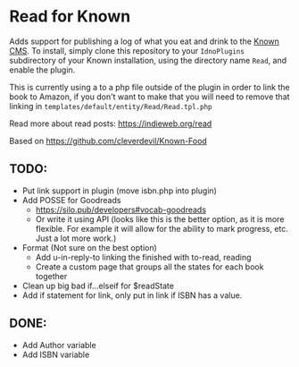 Read for Known
==============

Adds support for publishing a log of what you eat and drink to the [Known
CMS](http://withknown.com). To install, simply clone this repository to your
`IdnoPlugins` subdirectory of your Known installation, using the directory name
`Read`, and enable the plugin.

This is currently using a <a href...> to a php file outside of the plugin in order
to link the book to Amazon, if you don't want to make that you will need to remove
that linking in `templates/default/entity/Read/Read.tpl.php`

Read more about read posts: https://indieweb.org/read

Based on https://github.com/cleverdevil/Known-Food

TODO:
-----
- Put link support in plugin (move isbn.php into plugin)
- Add POSSE for Goodreads
  - https://silo.pub/developers#vocab-goodreads
  - Or write it using API (looks like this is the better option, as it is more
    flexible. For example it will allow for the ability to mark progress, etc.
    Just a lot more work.)
- Format (Not sure on the best option)
  - Add u-in-reply-to linking the finished with to-read, reading
  - Create a custom page that groups all the states for each book together
- Clean up big bad if...elseif for $readState
- Add if statement for link, only put in link if ISBN has a value.

DONE:
-----
- Add Author variable
- Add ISBN variable
